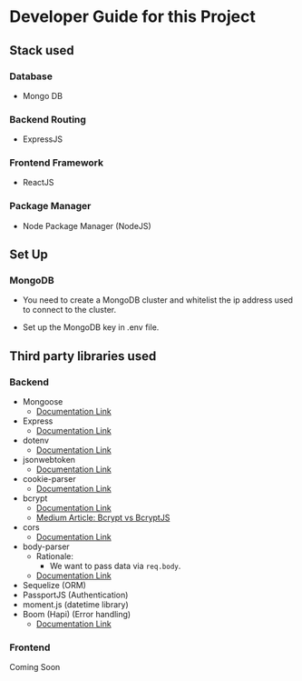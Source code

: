 # Developer Guide for this Project

## Stack used

### Database

- Mongo DB

### Backend Routing

- ExpressJS

### Frontend Framework

- ReactJS

### Package Manager

- Node Package Manager (NodeJS)

## Set Up

### MongoDB

- You need to create a MongoDB cluster and whitelist the
  ip address used to connect to the cluster.

- Set up the MongoDB key in .env file.

## Third party libraries used

### Backend

- Mongoose
  - [Documentation Link](https://mongoosejs.com/)
- Express
  - [Documentation Link](https://expressjs.com/)
- dotenv
  - [Documentation Link](https://www.npmjs.com/package/dotenv)
- jsonwebtoken
  - [Documentation Link](https://www.npmjs.com/package/jsonwebtoken)
- cookie-parser
  - [Documentation Link](https://www.npmjs.com/package/cookie-parser)
- bcrypt
  - [Documentation Link](https://www.npmjs.com/package/bcrypt)
  - [Medium Article: Bcrypt vs BcryptJS](https://medium.com/javascript-in-plain-english/node-js-bcrypt-vs-bcryptjs-benchmark-69a9e8254cc2#:~:text=Bcrypt%20is%203.1%20times%20faster,times%20faster%20in%20comparing%20function.)
- cors
  - [Documentation Link](https://www.npmjs.com/package/cors)
- body-parser
  - Rationale:
    - We want to pass data via `req.body`.
  - [Documentation Link](https://www.npmjs.com/package/body-parser)
- Sequelize (ORM)
- PassportJS (Authentication)
- moment.js (datetime library)
- Boom (Hapi) (Error handling)
  - [Documentation Link](https://hapi.dev/tutorials/expresstohapi/?lang=en_US#-error-handling---boom)

### Frontend

Coming Soon
